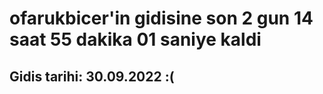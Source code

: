 # ofarukbicer'in gidisine son 2 gun 14 saat 55 dakika 01 saniye kaldi

## Gidis tarihi: 30.09.2022 :(
